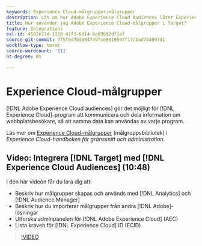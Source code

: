 ```yaml
---
keywords: Experience Cloud-målgrupper;målgrupper
description: Läs om hur Adobe Experience Cloud Audiences låter Experience Cloud-program kommunicera och utbyta information om besökare med andra Adobe-program.
title: Hur använder jag Adobe Experience Cloud-målgrupper i Target?
feature: Integrations
exl-id: 4502e77d-1310-41f3-8d14-ba69692df1af
source-git-commit: 7f5f6d7b3804749fce8819697f17cbad74409741
workflow-type: tm+mt
source-wordcount: '111'
ht-degree: 0%

---
```


# Experience Cloud-målgrupper

[!DNL Adobe Experience Cloud audiences] gör det möjligt för [!DNL Experience Cloud]-program att kommunicera och dela information om webbplatsbesökare, så att samma data kan användas av varje program.

Läs mer om [Experience Cloud-målgrupper](https://experienceleague.adobe.com/docs/core-services/interface/audiences/audience-library.html?lang=sv-SE) (målgruppsbibliotek) i *Experience Cloud-handboken för gränssnitt och administration*.

## Video: Integrera [!DNL Target] med [!DNL Experience Cloud Audiences] (10:48)

I den här videon får du lära dig att:

* Beskriv hur målgrupper skapas och används med [!DNL Analytics] och [!DNL Audience Manager]
* Beskriv hur du importerar målgrupper från andra [!DNL Adobe]-lösningar
* Utforska adminpanelen för [!DNL Adobe Experience Cloud] (AEC)
* Lista kraven för [!DNL Experience Cloud] ID (ECID)

>[!VIDEO](https://video.tv.adobe.com/v/35152)
